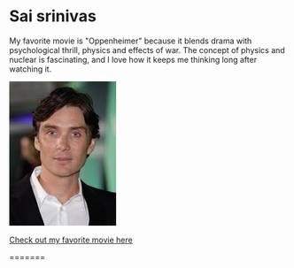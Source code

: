 
# Sai srinivas 
My favorite movie is "Oppenheimer" because it blends drama with psychological thrill, physics and effects of war.
 The concept of physics and nuclear is fascinating, and I love how it keeps me thinking long after watching it.

![Cilian Murphy](images/cilian.jpg)

[Check out my favorite movie here](MyMovie.md)



=======

